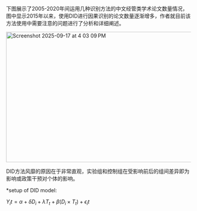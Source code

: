 
下图展示了2005-2020年间运用几种识别方法的中文经管类学术论文数量情况，图中显示2015年以来，使用DID进行因果识别的论文数量逐渐增多，作者就目前该方法使用中需要注意的问题进行了分析和详细阐述。

<img width="933" height="356" alt="Screenshot 2025-09-17 at 4 03 09 PM" src="https://github.com/user-attachments/assets/c1fa99a8-4e7d-4cd2-8d83-6b3cf9a5ecf1" />

DID方法风靡的原因在于非常直观，实验组和控制组在受影响前后的组间差异即为影响或政策干预对个体的影响。

*setup of DID model:

$Y_it = \alpha + \delta D_i + \lambda T_t + \beta(D_i \times T_t) + \epsilon_it$
